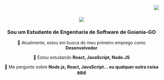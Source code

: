 <img align="right" src="https://visitor-badge.laobi.icu/badge?page_id=Josenepo.Josenepo" />

<h1 align="center">
    <img src="https://readme-typing-svg.herokuapp.com/?font=Righteous&size=35&center=true&vCenter=true&width=500&height=70&duration=4000&lines=Ola+!+👋;+Sou+Raimundo+José!;" />
</h1>

<h3 align="center">Sou um Estudante de Engenharia de Software de Goiania-GO</h3>

<div align="center">
 
 🔭 Atualmente, estou em busca do meu primeiro emprego como **Desenvolvedor**
 
 🌱 Estou estudando **React, JavaScript, Node.JS**

💬 Me pergunte sobre **Node.js, React, JavaScript... ou qualquer outra coisa [aqui](https://github.com/Josenepo/Josenepo/issues)**



 </div>
